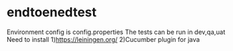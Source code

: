 # endtoenedtest

Environment config is config.properties
The tests can be run in dev,qa,uat
Need to install 
1)https://leiningen.org/
2)Cucumber plugin for java
